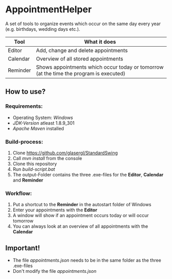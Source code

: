 # AppointmentHelper
A set of tools to organize events which occur on the same day every year (e.g. birthdays, wedding days etc.).

Tool     | What it does
-------- | -------------------------------------------------------------------------------------
Editor   | Add, change and delete appointments
Calendar | Overview of all stored appointments
Reminder | Shows appointments which occur today or tomorrow (at the time the program is executed)

## How to use?

### Requirements:
- Operating System: *Windows*
- *JDK-Version* atleast 1.8.9_301
- *Apache Maven* installed

### Build-process:
1. Clone https://github.com/glasergl/StandardSwing
2. Call *mvn install* from the console
3. Clone this repository
4. Run *build-script.bat*
5. The output-Folder contains the three .exe-files for the **Editor**, **Calendar** and **Reminder**

### Workflow:
1. Put a shortcut to the **Reminder** in the autostart folder of Windows
2. Enter your appointments with the **Editor**
3. A window will show if an appointment occurs today or will occur tomorrow
4. You can always look at an overview of all appointments with the **Calendar**
  
## Important!
- The file *appointments.json* needs to be in the same folder as the three .exe-files
- Don't modify the file *appointments.json*
